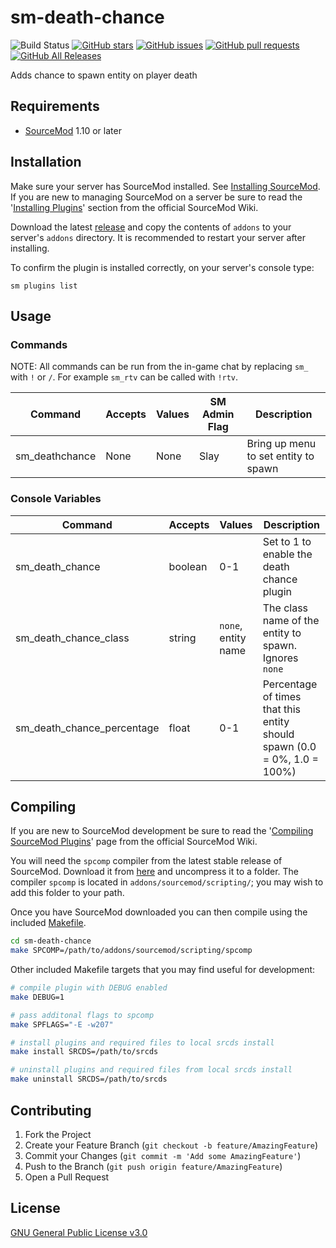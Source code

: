 # sm-death-chance

![Build Status](https://github.com/CrimsonTautology/sm-death-chance/workflows/Build%20plugins/badge.svg?style=flat-square)
[![GitHub stars](https://img.shields.io/github/stars/CrimsonTautology/sm-death-chance?style=flat-square)](https://github.com/CrimsonTautology/sm-death-chance/stargazers)
[![GitHub issues](https://img.shields.io/github/issues/CrimsonTautology/sm-death-chance.svg?style=flat-square&logo=github&logoColor=white)](https://github.com/CrimsonTautology/sm-death-chance/issues)
[![GitHub pull requests](https://img.shields.io/github/issues-pr/CrimsonTautology/sm-death-chance.svg?style=flat-square&logo=github&logoColor=white)](https://github.com/CrimsonTautology/sm-death-chance/pulls)
[![GitHub All Releases](https://img.shields.io/github/downloads/CrimsonTautology/sm-death-chance/total.svg?style=flat-square&logo=github&logoColor=white)](https://github.com/CrimsonTautology/sm-death-chance/releases)

Adds chance to spawn entity on player death


## Requirements
* [SourceMod](https://www.sourcemod.net/) 1.10 or later


## Installation
Make sure your server has SourceMod installed.  See [Installing SourceMod](https://wiki.alliedmods.net/Installing_SourceMod).  If you are new to managing SourceMod on a server be sure to read the '[Installing Plugins](https://wiki.alliedmods.net/Managing_your_sourcemod_installation#Installing_Plugins)' section from the official SourceMod Wiki.

Download the latest [release](https://github.com/CrimsonTautology/sm-death-chance/releases/latest) and copy the contents of `addons` to your server's `addons` directory.  It is recommended to restart your server after installing.

To confirm the plugin is installed correctly, on your server's console type:
```
sm plugins list
```

## Usage


### Commands
NOTE: All commands can be run from the in-game chat by replacing `sm_` with `!` or `/`.  For example `sm_rtv` can be called with `!rtv`.

| Command | Accepts | Values | SM Admin Flag | Description |
| --- | --- | --- | --- | --- |
| sm_deathchance | None | None | Slay | Bring up menu to set entity to spawn |


### Console Variables

| Command | Accepts | Values | Description |
| --- | --- | --- | --- |
| sm_death_chance | boolean | 0-1 |  Set to 1 to enable the death chance plugin |
| sm_death_chance_class | string | `none`, entity name |  The class name of the entity to spawn.  Ignores `none` |
| sm_death_chance_percentage | float | 0-1 |  Percentage of times that this entity should spawn (0.0 = 0%, 1.0 = 100%) |


## Compiling
If you are new to SourceMod development be sure to read the '[Compiling SourceMod Plugins](https://wiki.alliedmods.net/Compiling_SourceMod_Plugins)' page from the official SourceMod Wiki.

You will need the `spcomp` compiler from the latest stable release of SourceMod.  Download it from [here](https://www.sourcemod.net/downloads.php?branch=stable) and uncompress it to a folder.  The compiler `spcomp` is located in `addons/sourcemod/scripting/`;  you may wish to add this folder to your path.

Once you have SourceMod downloaded you can then compile using the included [Makefile](Makefile).

```sh
cd sm-death-chance
make SPCOMP=/path/to/addons/sourcemod/scripting/spcomp
```

Other included Makefile targets that you may find useful for development:

```sh
# compile plugin with DEBUG enabled
make DEBUG=1

# pass additonal flags to spcomp
make SPFLAGS="-E -w207"

# install plugins and required files to local srcds install
make install SRCDS=/path/to/srcds

# uninstall plugins and required files from local srcds install
make uninstall SRCDS=/path/to/srcds
```


## Contributing

1. Fork the Project
2. Create your Feature Branch (`git checkout -b feature/AmazingFeature`)
3. Commit your Changes (`git commit -m 'Add some AmazingFeature'`)
4. Push to the Branch (`git push origin feature/AmazingFeature`)
5. Open a Pull Request


## License
[GNU General Public License v3.0](https://choosealicense.com/licenses/gpl-3.0/)
